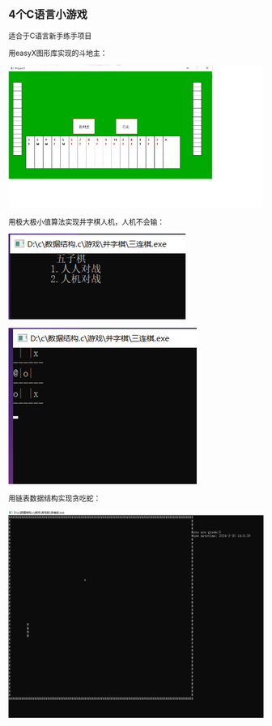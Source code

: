 ## 4个C语言小游戏

适合于C语言新手练手项目

用easyX图形库实现的斗地主：

![](README/1711778736560.png)

用极大极小值算法实现井字棋人机，人机不会输：

![](README/1711778785558.png)

![](README/1711778802556.png)

用链表数据结构实现贪吃蛇：

![](README/1711778892320.png)

